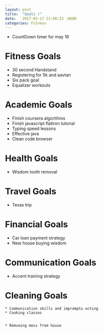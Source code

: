 ```yaml
---
layout: post
title:  "Goals !"
date:   2017-03-17 21:06:23 -0600
categories: Fitness
---
```



* CountDown timer for may 16

# Fitness  Goals
* 30 second Handstand
* Registering for 5k and aavtan
* Six pack goal
* Equalizer workouts



# Academic Goals
* Finish coursera algortihms
* Finish javascript flatiron tutorial
* Typing speed lessons
* Effective java
* Clean code browser

# Health Goals
* Wisdom tooth removal

# Travel Goals
* Texas trip

# Financial Goals
* Car loan payment strategy
* New house buying wisdom

# Communication Goals
* Accent training strategy


# Cleaning Goals



	* Communication skills and impromptu acting
	* Cooking classes


	* Remvoing mess from house
